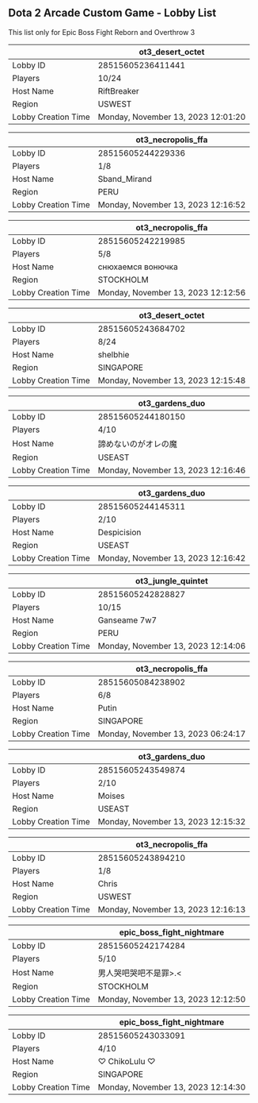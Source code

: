 ## Dota 2 Arcade Custom Game - Lobby List

This list only for Epic Boss Fight Reborn and Overthrow 3

|  | ot3_desert_octet |
| ------ | ------ |
| Lobby ID | 28515605236411441 |
| Players | 10/24 |
| Host Name | RiftBreaker |
| Region | USWEST |
| Lobby Creation Time | Monday, November 13, 2023 12:01:20 |


|  | ot3_necropolis_ffa |
| ------ | ------ |
| Lobby ID | 28515605244229336 |
| Players | 1/8 |
| Host Name | Sband_Mirand |
| Region | PERU |
| Lobby Creation Time | Monday, November 13, 2023 12:16:52 |


|  | ot3_necropolis_ffa |
| ------ | ------ |
| Lobby ID | 28515605242219985 |
| Players | 5/8 |
| Host Name | снюхаемся вонючка |
| Region | STOCKHOLM |
| Lobby Creation Time | Monday, November 13, 2023 12:12:56 |


|  | ot3_desert_octet |
| ------ | ------ |
| Lobby ID | 28515605243684702 |
| Players | 8/24 |
| Host Name | shelbhie |
| Region | SINGAPORE |
| Lobby Creation Time | Monday, November 13, 2023 12:15:48 |


|  | ot3_gardens_duo |
| ------ | ------ |
| Lobby ID | 28515605244180150 |
| Players | 4/10 |
| Host Name | 諦めないのがオレの魔 |
| Region | USEAST |
| Lobby Creation Time | Monday, November 13, 2023 12:16:46 |


|  | ot3_gardens_duo |
| ------ | ------ |
| Lobby ID | 28515605244145311 |
| Players | 2/10 |
| Host Name | Despicision |
| Region | USEAST |
| Lobby Creation Time | Monday, November 13, 2023 12:16:42 |


|  | ot3_jungle_quintet |
| ------ | ------ |
| Lobby ID | 28515605242828827 |
| Players | 10/15 |
| Host Name | Ganseame 7w7 |
| Region | PERU |
| Lobby Creation Time | Monday, November 13, 2023 12:14:06 |


|  | ot3_necropolis_ffa |
| ------ | ------ |
| Lobby ID | 28515605084238902 |
| Players | 6/8 |
| Host Name | Putin |
| Region | SINGAPORE |
| Lobby Creation Time | Monday, November 13, 2023 06:24:17 |


|  | ot3_gardens_duo |
| ------ | ------ |
| Lobby ID | 28515605243549874 |
| Players | 2/10 |
| Host Name | Moises |
| Region | USEAST |
| Lobby Creation Time | Monday, November 13, 2023 12:15:32 |


|  | ot3_necropolis_ffa |
| ------ | ------ |
| Lobby ID | 28515605243894210 |
| Players | 1/8 |
| Host Name | Chris |
| Region | USWEST |
| Lobby Creation Time | Monday, November 13, 2023 12:16:13 |


|  | epic_boss_fight_nightmare |
| ------ | ------ |
| Lobby ID | 28515605242174284 |
| Players | 5/10 |
| Host Name | 男人哭吧哭吧不是罪>.< |
| Region | STOCKHOLM |
| Lobby Creation Time | Monday, November 13, 2023 12:12:50 |


|  | epic_boss_fight_nightmare |
| ------ | ------ |
| Lobby ID | 28515605243033091 |
| Players | 4/10 |
| Host Name | ♡ ChikoLulu ♡ |
| Region | SINGAPORE |
| Lobby Creation Time | Monday, November 13, 2023 12:14:30 |


